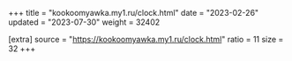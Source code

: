 +++
title = "kookoomyawka.my1.ru/clock.html"
date = "2023-02-26"
updated = "2023-07-30"
weight = 32402

[extra]
source = "https://kookoomyawka.my1.ru/clock.html"
ratio = 11
size = 32
+++
